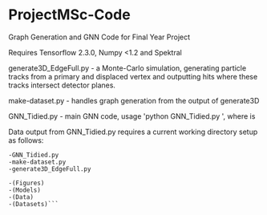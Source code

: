 # ProjectMSc-Code
Graph Generation and GNN Code for Final Year Project

Requires Tensorflow 2.3.0, Numpy <1.2 and Spektral


generate3D_EdgeFull.py - a Monte-Carlo simulation, generating particle tracks from a primary and displaced vertex and outputting hits where these tracks intersect detector planes.



make-dataset.py - handles graph generation from the output of generate3D

GNN_Tidied.py - main GNN code, usage 'python GNN_Tidied.py <IDENTIFIER>', where <IDENTIFIER> is 


Data output from GNN_Tidied.py requires a current working directory setup as follows:


```(CWD)
-GNN_Tidied.py
-make-dataset.py
-generate3D_EdgeFull.py

-(Figures)
-(Models)
-(Data)
-(Datasets)```
